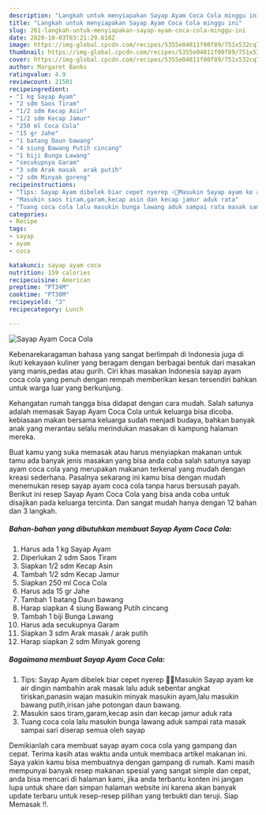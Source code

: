 ```yaml
---
description: "Langkah untuk menyiapakan Sayap Ayam Coca Cola minggu ini"
title: "Langkah untuk menyiapakan Sayap Ayam Coca Cola minggu ini"
slug: 261-langkah-untuk-menyiapakan-sayap-ayam-coca-cola-minggu-ini
date: 2020-10-03T03:21:29.618Z
image: https://img-global.cpcdn.com/recipes/5355e04811f00f89/751x532cq70/sayap-ayam-coca-cola-foto-resep-utama.jpg
thumbnail: https://img-global.cpcdn.com/recipes/5355e04811f00f89/751x532cq70/sayap-ayam-coca-cola-foto-resep-utama.jpg
cover: https://img-global.cpcdn.com/recipes/5355e04811f00f89/751x532cq70/sayap-ayam-coca-cola-foto-resep-utama.jpg
author: Margaret Banks
ratingvalue: 4.9
reviewcount: 21501
recipeingredient:
- "1 kg Sayap Ayam"
- "2 sdm Saos Tiram"
- "1/2 sdm Kecap Asin"
- "1/2 sdm Kecap Jamur"
- "250 ml Coca Cola"
- "15 gr Jahe"
- "1 batang Daun bawang"
- "4 siung Bawang Putih cincang"
- "1 biji Bunga Lawang"
- "secukupnya Garam"
- "3 sdm Arak masak  arak putih"
- "2 sdm Minyak goreng"
recipeinstructions:
- "Tips: Sayap Ayam dibelek biar cepet nyerep ✌🏻Masukin Sayap ayam ke air dingin nambahin arak masak lalu aduk sebentar angkat tiriskan,panasin wajan masukin minyak masukin ayam,lalu masukin bawang putih,irisan jahe potongan daun bawang."
- "Masukin saos tiram,garam,kecap asin dan kecap jamur aduk rata"
- "Tuang coca cola lalu masukin bunga lawang aduk sampai rata masak sampai sari diserap semua oleh sayap"
categories:
- Recipe
tags:
- sayap
- ayam
- coca

katakunci: sayap ayam coca 
nutrition: 159 calories
recipecuisine: American
preptime: "PT34M"
cooktime: "PT30M"
recipeyield: "3"
recipecategory: Lunch

---
```



![Sayap Ayam Coca Cola](https://img-global.cpcdn.com/recipes/5355e04811f00f89/751x532cq70/sayap-ayam-coca-cola-foto-resep-utama.jpg)

Kebenarekaragaman bahasa yang sangat berlimpah di Indonesia juga di ikuti kekayaan kuliner yang beragam dengan berbagai bentuk dari masakan yang manis,pedas atau gurih. Ciri khas masakan Indonesia sayap ayam coca cola yang penuh dengan rempah memberikan kesan tersendiri bahkan untuk warga luar yang berkunjung.


Kehangatan rumah tangga bisa didapat dengan cara mudah. Salah satunya adalah memasak Sayap Ayam Coca Cola untuk keluarga bisa dicoba. kebiasaan makan bersama keluarga sudah menjadi budaya, bahkan banyak anak yang merantau selalu merindukan masakan di kampung halaman mereka.



Buat kamu yang suka memasak atau harus menyiapkan makanan untuk tamu ada banyak jenis masakan yang bisa anda coba salah satunya sayap ayam coca cola yang merupakan makanan terkenal yang mudah dengan kreasi sederhana. Pasalnya sekarang ini kamu bisa dengan mudah menemukan resep sayap ayam coca cola tanpa harus bersusah payah.
Berikut ini resep Sayap Ayam Coca Cola yang bisa anda coba untuk disajikan pada keluarga tercinta. Dan sangat mudah hanya dengan 12 bahan dan 3 langkah.


<!--inarticleads1-->

##### Bahan-bahan yang dibutuhkan membuat Sayap Ayam Coca Cola:

1. Harus ada 1 kg Sayap Ayam
1. Diperlukan 2 sdm Saos Tiram
1. Siapkan 1/2 sdm Kecap Asin
1. Tambah 1/2 sdm Kecap Jamur
1. Siapkan 250 ml Coca Cola
1. Harus ada 15 gr Jahe
1. Tambah 1 batang Daun bawang
1. Harap siapkan 4 siung Bawang Putih cincang
1. Tambah 1 biji Bunga Lawang
1. Harus ada secukupnya Garam
1. Siapkan 3 sdm Arak masak / arak putih
1. Harap siapkan 2 sdm Minyak goreng




<!--inarticleads2-->

##### Bagaimana membuat  Sayap Ayam Coca Cola:

1. Tips: Sayap Ayam dibelek biar cepet nyerep ✌🏻Masukin Sayap ayam ke air dingin nambahin arak masak lalu aduk sebentar angkat tiriskan,panasin wajan masukin minyak masukin ayam,lalu masukin bawang putih,irisan jahe potongan daun bawang.
1. Masukin saos tiram,garam,kecap asin dan kecap jamur aduk rata
1. Tuang coca cola lalu masukin bunga lawang aduk sampai rata masak sampai sari diserap semua oleh sayap




Demikianlah cara membuat sayap ayam coca cola yang gampang dan cepat. Terima kasih atas waktu anda untuk membaca artikel makanan ini. Saya yakin kamu bisa membuatnya dengan gampang di rumah. Kami masih mempunyai banyak resep makanan spesial yang sangat simple dan cepat, anda bisa mencari di halaman kami, jika anda terbantu konten ini jangan lupa untuk share dan simpan halaman website ini karena akan banyak update terbaru untuk resep-resep pilihan yang terbukti dan teruji. Siap Memasak !!. 
